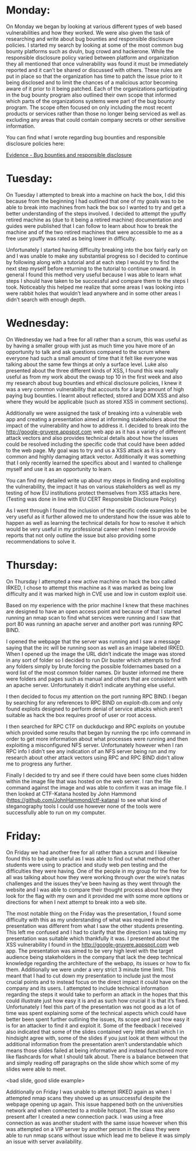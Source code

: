 # Monday:
On Monday we began by looking at various different types of web based vulnerabilities and how they worked. We were also given the task of researching and write about bug bounties and responsible disclosure policies. I started my search by looking at some of the most common bug bounty platforms such as dvuln, bug crowd and hackerone. While the responsible disclosure policy varied between platform and organization they all mentioned that once vulnerability was found it must be immediately reported and it can’t be shared or discussed with others. These rules are put in place so that the organization has time to patch the issue prior to it being disclosed and to limit the chances of a malicious actor becoming aware of it prior to it being patched. Each of the organizations participating in the bug bounty program also outlined their own scope that informed which parts of the organizations systems were part of the bug bounty program. The scope often focused on only including the most recent products or services rather than those no longer being serviced as well as excluding any areas that could contain company secrets or other sensitive information.  

You can find what I wrote regarding bug bounties and responsible disclosure policies here:

[Evidence - Bug bounties and responsible disclosure](./Week-2-Bug-Bounties.md)

# Tuesday:
On Tuesday I attempted to break into a machine on hack the box, I did this because from the beginning I had outlined that one of my goals was to be able to break into machines from hack the box so I wanted to try and get a better understanding of the steps involved. I decided to attempt the ypuffy retired machine as (due to it being a retired machine) documentation and guides were published that I can follow to learn about how to break the machine and of the two retired machines that were accessible to me as a free user ypuffy was rated as being lower in difficulty. 

Unfortunately I started having difficulty breaking into the box fairly early on and I was unable to make any substantial progress so I decided to continue by following along with a tutorial  and at each step I would try to find the next step myself before returning to the tutorial to continue onward. In general I found this method very useful because I was able to learn what steps I should have taken to be successful and compare them to the steps I took. Noticeably this helped me realize that some areas I was looking into were rabbit holes that wouldn’t lead anywhere and in some other areas I didn’t search with enough depth. 

# Wednesday:
On Wednesday we had a free for all rather than a scrum, this was useful as by having a smaller group with just as much time you have more of an opportunity to talk and ask questions compared to the scrum where everyone had such a small amount of time that it felt like everyone was talking about the same few things at only a surface level. Luke also presented about the three different kinds of XSS, I found this was really useful as from my work about the owasp top 10 in the first week and also my research about bug bounties and ethical disclosure policies, I knew it was a very common vulnerability that accounts for a large amount of high paying bug bounties.  I learnt about reflected, stored and DOM XSS and also where they would be applicable (such as stored XSS in comment sections). 

Additionally we were assigned the task of breaking into a vulnerable web app and creating a presentation aimed at informing stakeholders about the impact of the vulnerability and how to address it. I decided to break into the http://google-gruyere.appspot.com web app as it has a variety of different attack vectors and also provides technical details about how the issues could be resolved including the specific code that could have been added to the web page. My goal was to try and us a XSS attack as it is a very common and highly damaging attack vector. Additionally it was something that I only recently learned the specifics about and I wanted to challenge myself and use it as an opportunity to learn.

You can find my detailed write up about my steps in finding and exploiting the vulnerability, the impact it has on various stakeholders as well as my testing of how EU institutions protect themselves from XSS attacks here. 
(Testing was done in line with EU CERT Responsible Disclosure Policy)

<LINK TO THE DOCUMENT>

As I went through I found the inclusion of the specific code examples to be very useful as it further allowed me to understand how the issue was able to happen as well as learning the technical details for how to resolve it which would be very useful in my professional career when I need to provide reports that not only outline the issue but also providing some recommendations to solve it. 

# Thursday:
On Thursday I attempted a new active machine on hack the box called IRKED, I chose to attempt this machine as it was marked as being low difficulty and it was marked high in CVE use and low in custom exploit use. 

Based on my experience with the prior machine I knew that these machines are designed to have an open access point and because of that I started running an nmap scan to find what services were running and I saw that port 80 was running an apache server and another port was running RPC BIND. 

I opened the webpage that the server was running and I saw a message saying that the irc will be running soon as well as an image labeled IRKED. When I opened up the image the URL didn’t indicate the image was stored in any sort of folder so I decided to run Dir buster which attempts to find any folders simply by brute forcing the possible foldernames based on a word list of the most common folder names. Dir buster informed me there were folders and pages such as manual and others that are consistent with an apache server. Unfortunately it didn’t indicate anything else useful.

I then decided to focus my attention on the port running RPC BIND. I began by searching for any references to RPC BIND on exploit-db.com and only found exploits designed to perform denial of service attacks which aren’t suitable as hack the box requires proof of user or root access.

 

I then searched for RPC CTF on duckduckgo and RPC exploits on youtube which provided some results that began by running the rpc info command in order to get more information about what processes were running  and then exploiting a misconfigured NFS server. Unfortunately however when I ran RPC info I didn’t see any indication of an NFS server being run and my research about other attack vectors using RPC and RPC BIND didn’t allow me to progress any further.

Finally I decided to try and see if there could have been some clues hidden within the image file that was hosted on the web server. I ran the file command against the image and was able to confirm it was an image file. I then looked at CTF-Katana hosted by John Hammond (https://github.com/JohnHammond/ctf-katana) to see what kind of steganography tools I could use however none of the tools were successfully able to run on my computer.

# Friday:
On Friday we had another free for all rather than a scrum and I likewise found this to be quite useful as I was able to find out what method other students were using to practice and study web pen testing and the difficulties they were having. One of the people in my group for the free for all was talking about how they were working through over the wire’s natas challenges and the issues they’ve been having as they went through the website and I was able to compare their thought process about how they look for the flag with my own and it provided me with some more options or directions for when I next attempt to break into a web site. 

The most notable thing on the Friday was the presentation, I found some difficulty with this as my understanding of what was required in the presentation was different from what I saw the other students presenting. This left me confused and I had to clarify that the direction I was taking my presentation was suitable which thankfully it was. I presented about the XSS vulnerability I found in the http://google-gruyere.appspot.com web app. The presentation was aimed to be very high level with the target audience being stakeholders in the company that lack the deep technical knowledge regarding the architecture of the webapp, its issues or how to fix them. Additionally we were under a very strict 3 minute time limit. This meant that I had to cut down my presentation to include just the most crucial points and to instead focus on the direct impact it could have on the company and its users. I attempted to include technical information regarding the steps it would take to perform an attack in the hopes that this could illustrate just how easy it is and as such how crucial it is that it’s fixed. Unfortunately I feel this part of the presentation was not good as a lot of time was spent explaining some of the technical aspects which could have better been spent further outlining the issues, its scope and just how easy it is for an attacker to find it and exploit it. Some of the feedback I received also indicated that some of the slides contained very little detail which I in hindsight agree with, some of the slides if you just look at them without the additional information from the presentation aren’t understandable which means those slides failed at being informative and instead functioned more like flashcards for what I should talk about. There is a balance between that and simply reading off paragraphs on the slide show which some of my slides were able to meet. 

<bad slide, good slide example>

Additionally on Friday I was unable to attempt IRKED again as when I attempted nmap scans they showed up as unsuccessful despite the webpage opening up again. This issue happened both on the universities network and when connected to a mobile hotspot. The issue was also present after I created a new connection pack. I was using a free connection as was another student with the same issue however when this was attempted on a VIP server by another person in the class they were able to run nmap scans without issue which lead me to believe it was simply an issue with server availability. 
